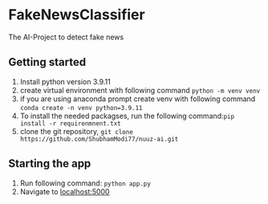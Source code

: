 # FakeNewsClassifier

The AI-Project to detect fake news

## Getting started

1. Install python version 3.9.11
2. create virtual environment with following command ```python -m venv venv```
3. if you are using anaconda prompt create venv with following command ```conda create -n venv python=3.9.11```
4. To install the needed packagses, run the following command:```pip install -r requirenmnent.txt```
5. clone the git repository, ```git clone https://github.com/ShubhamModi77/nuuz-ai.git ```
## Starting the app

1. Run following command: ```python app.py```
2. Navigate to [localhost:5000](http://localhost:5000/)
